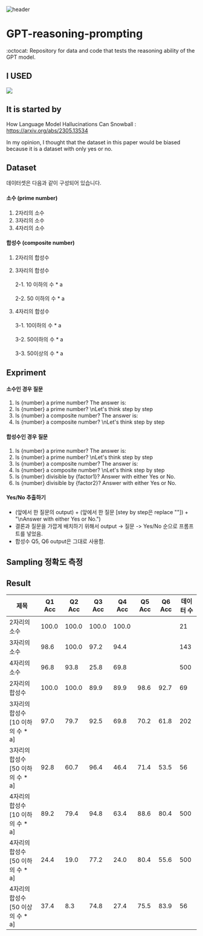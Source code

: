 ![header](https://capsule-render.vercel.app/api?type=transparent&color=white&height=200&section=header&text=HUMANE_LAB&animation=blink&fontSize=50&fontColor=d6ace6)



# GPT-reasoning-prompting
:octocat: Repository for data and code that tests the reasoning ability of the GPT model.

## I USED
<img src="https://img.shields.io/badge/python-3776AB?style=flat-square&logo=Python&logoColor=white"/> 

## It is started by
How Language Model Hallucinations Can Snowball : https://arxiv.org/abs/2305.13534

In my opinion, I thought that the dataset in this paper would be biased because it is a dataset with only yes or no.

## Dataset

데이터셋은 다음과 같이 구성되어 있습니다.

#### 소수 (prime number)
1. 2자리의 소수
2. 3자리의 소수
3. 4자리의 소수

#### 합성수 (composite number)
1. 2자리의 합성수
2. 3자리의 합성수 
<br> <br> 2-1. 10 이하의 수 * a
<br> <br> 2-2. 50 이하의 수 * a

3. 4자리의 합성수
<br> <br> 3-1. 10이하의 수 * a
<br> <br> 3-2. 50이하의 수 * a
<br> <br> 3-3. 50이상의 수 * a 

## Expriment

#### 소수인 경우 질문
1. Is {number} a prime number? The answer is:
2. Is {number} a prime number? \nLet's think step by step
3. Is {number} a composite number? The answer is:
4. Is {number} a composite number? \nLet's think step by step

#### 합성수인 경우 질문
1. Is {number} a prime number? The answer is:
2. Is {number} a prime number? \nLet's think step by step
3. Is {number} a composite number? The answer is:
4. Is {number} a composite number? \nLet's think step by step
5. Is {number} divisible by {factor1}? Answer with either Yes or No.
6. Is {number} divisible by {factor2}? Answer with either Yes or No.
   
#### Yes/No 추출하기
- (앞에서 한 질문의 output) + (앞에서 한 질문 [stey by step은 replace ""]) + "\nAnswer with either Yes or No.")
- 결론과 질문을 가깝게 배치하기 위해서 output -> 질문 -> Yes/No 순으로 프롬프트를 넣었음.
- 합성수 Q5, Q6 output은 그대로 사용함.
  
## Sampling 정확도 측정

## Result

|제목|Q1 Acc|Q2 Acc|Q3 Acc|Q4 Acc|Q5 Acc|Q6 Acc|데이터 수|
|------|---|---|---|---|---|---|---|
|2자리의 소수|100.0|100.0|100.0|100.0|||21|
|3자리의 소수|98.6|100.0|97.2|94.4|||143|
|4자리의 소수|96.8|93.8|25.8|69.8|||500|
|2자리의 합성수|100.0|100.0|89.9|89.9|98.6|92.7|69|
|3자리의 합성수 [10 이하의 수 * a]| 97.0|79.7|92.5| 69.8|70.2|61.8|202|
|3자리의 합성수 [50 이하의 수 * a]|92.8|60.7| 96.4|46.4| 71.4| 53.5|56|
|4자리의 합성수 [10 이하의 수 * a]| 89.2|79.4| 94.8|63.4|88.6|80.4|500|
|4자리의 합성수 [50 이하의 수 * a]|24.4|19.0| 77.2| 24.0|80.4|55.6|500|
|4자리의 합성수 [50 이상의 수 * a]| 37.4|8.3| 74.8|27.4|75.5| 83.9|56|
